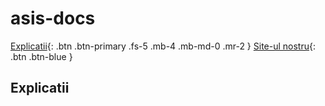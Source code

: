# asis-docs
[Explicatii](#explicatii){: .btn .btn-primary .fs-5 .mb-4 .mb-md-0 .mr-2 }
[Site-ul nostru](http://asw.ro/){: .btn .btn-blue }


## Explicatii